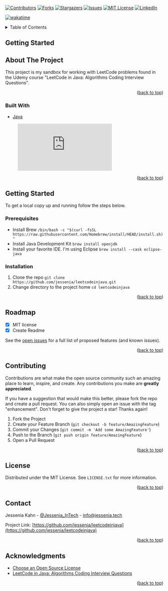 <div id="top"></div>
<!--
*** Thanks for checking out the Best-README-Template. If you have a suggestion
*** that would make this better, please fork the repo and create a pull request
*** or simply open an issue with the tag "enhancement".
*** Don't forget to give the project a star!
*** Thanks again! Now go create something AMAZING! :D
-->



<!-- PROJECT SHIELDS -->
<!--
*** I'm using markdown "reference style" links for readability.
*** Reference links are enclosed in brackets [ ] instead of parentheses ( ).
*** See the bottom of this document for the declaration of the reference variables
*** for contributors-url, forks-url, etc. This is an optional, concise syntax you may use.
*** https://www.markdownguide.org/basic-syntax/#reference-style-links
-->
[![Contributors][contributors-shield]][contributors-url]
[![Forks][forks-shield]][forks-url]
[![Stargazers][stars-shield]][stars-url]
[![Issues][issues-shield]][issues-url]
[![MIT License][license-shield]][license-url]
[![LinkedIn][linkedin-shield]][linkedin-url]

[![wakatime](https://wakatime.com/badge/user/3db30390-e427-473b-ac71-eb358bd4e3e9/project/430ade7f-b09b-4397-b114-d39532460877.svg)](https://wakatime.com/badge/user/3db30390-e427-473b-ac71-eb358bd4e3e9/project/430ade7f-b09b-4397-b114-d39532460877)


<!-- TABLE OF CONTENTS -->
<details>
  <summary>Table of Contents</summary>
  <ol>
    <li>
      <a href="#about-the-project">About The Project</a>
      <ul>
        <li><a href="#built-with">Built With</a></li>
      </ul>
    </li>
    <li>
      <a href="#getting-started">Getting Started</a>
      <ul>
        <li><a href="#prerequisites">Prerequisites</a></li>
        <li><a href="#installation">Installation</a></li>
      </ul>
    </li>
    <li><a href="#roadmap">Roadmap</a></li>
    <li><a href="#contributing">Contributing</a></li>
    <li><a href="#license">License</a></li>
    <li><a href="#contact">Contact</a></li>
    <li><a href="#acknowledgments">Acknowledgments</a></li>
  </ol>
</details>


<!-- Getting STARTED-->
## Getting Started

<!-- ABOUT THE PROJECT -->
## About The Project
This project is my sandbox for working with LeetCode problems found in the Udemy course "LeetCode in Java: Algorithms Coding Interview Questions". 


<p align="right">(<a href="#top">back to top</a>)</p>

### Built With
* [Java](https://www.java.com/en/download/help/index_installing.html/)

<figure><embed src="https://wakatime.com/share/@jessenia/f2089f69-d26a-45c1-84a5-bbf6f1a6a034.svg"></embed></figure>


<p align="right">(<a href="#top">back to top</a>)</p>

<!-- GETTING STARTED -->
## Getting Started
To get a local copy up and running follow the steps below.

### Prerequisites
* Install Brew `/bin/bash -c "$(curl -fsSL https://raw.githubusercontent.com/Homebrew/install/HEAD/install.sh)"`
* Install Java Development Kit `brew install openjdk` 
* Install your favorite IDE. I'm using Eclipse `brew install --cask eclipse-java` 


### Installation
1. Clone the repo `git clone https://github.com/jessenia/leetcodeinjava.git`
2. Change directory to the project home `cd leetcodeinjava`

<p align="right">(<a href="#top">back to top</a>)</p>

<!-- ROADMAP -->
## Roadmap
- [x] MIT license
- [x] Create Readme

See the [open issues](https://github.com/jessenia/leetcodeinjava/issues) for a full list of proposed features (and known issues).

<p align="right">(<a href="#top">back to top</a>)</p>



<!-- CONTRIBUTING -->
## Contributing

Contributions are what make the open source community such an amazing place to learn, inspire, and create. Any contributions you make are **greatly appreciated**.

If you have a suggestion that would make this better, please fork the repo and create a pull request. You can also simply open an issue with the tag "enhancement".
Don't forget to give the project a star! Thanks again!

1. Fork the Project
2. Create your Feature Branch (`git checkout -b feature/AmazingFeature`)
3. Commit your Changes (`git commit -m 'Add some AmazingFeature'`)
4. Push to the Branch (`git push origin feature/AmazingFeature`)
5. Open a Pull Request

<p align="right">(<a href="#top">back to top</a>)</p>


<!-- LICENSE -->
## License

Distributed under the MIT License. See `LICENSE.txt` for more information.

<p align="right">(<a href="#top">back to top</a>)</p>

<!-- CONTACT -->
## Contact

Jessenia Kahn - [@Jessenia_InTech](https://twitter.com/Jessenia_InTech) - info@jessenia.tech

Project Link: [https://github.com/jessenia/leetcodeinjava](https://github.com/jessenia/leetcodeinjava)

<p align="right">(<a href="#top">back to top</a>)</p>

<!-- ACKNOWLEDGMENTS -->
## Acknowledgments
* [Choose an Open Source License](https://choosealicense.com)
* [LeetCode in Java: Algorithms Coding Interview Questions
](https://www.udemy.com/course/leetcode-coding-interview-question-solution-explanation)

<p align="right">(<a href="#top">back to top</a>)</p>


<!-- MARKDOWN LINKS & IMAGES -->
[contributors-shield]: https://img.shields.io/github/contributors/jessenia/leetcodeinjava.svg?style=for-the-badge
[contributors-url]: https://github.com/jessenia/leetcodeinjava/graphs/contributors
[forks-shield]: https://img.shields.io/github/forks/jessenia/leetcodeinjava.svg?style=for-the-badge
[forks-url]: https://github.com/jessenia/leetcodeinjava/network/members
[stars-shield]: https://img.shields.io/github/stars/jessenia/leetcodeinjava.svg?style=for-the-badge
[stars-url]: https://github.com/jessenia/leetcodeinjava/stargazers
[issues-shield]: https://img.shields.io/github/issues/jessenia/leetcodeinjava.svg?style=for-the-badge
[issues-url]: https://github.com/jessenia/leetcodeinjava/issues
[license-shield]: https://img.shields.io/github/license/jessenia/leetcodeinjava.svg?style=for-the-badge
[license-url]: https://github.com/jessenia/leetcodeinjava/LICENSE.txt
[linkedin-shield]: https://img.shields.io/badge/-LinkedIn-black.svg?style=for-the-badge&logo=linkedin&colorB=555
[linkedin-url]: https://linkedin.com/in/jessenia

